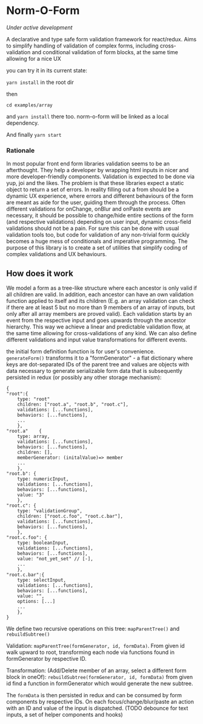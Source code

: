 # Norm-O-Form
_Under active development_

A declarative and type safe form validation framework for react/redux. 
Aims to simplify handling of validation of complex forms, including cross-validation and conditional validation of form blocks, at the same time allowing for a nice UX

you can try it in its current state:

`yarn install` in the root dir

then

`cd examples/array`

and 
`yarn install` there too. 
norm-o-form will be linked as a local dependency.

And finally `yarn start`

### Rationale

In most popular front end form libraries validation seems to be an afterthought. They help a developer by wrapping html inputs in nicer and more developer-friendly components. Validation is expected to be done via yup, joi and the likes. 
The problem is that these libraries expect a static object to return a set of errors. In reality filling out a from should be a dynamic UX experience, where errors and different behaviours of the form are meant as aide for the user, guiding them through the process. Often different validations for onChange, onBlur and onPaste events are necessary, it should be possible to change/hide entire sections of the form (and respective validations) depending on user input, dynamic cross-field validations should not be a pain. For sure this can be done with usual validation tools too, but code for validation of any non-trivial form quickly becomes a huge mess of conditionals and imperative programming. The purpose of this library is to create a set of utilities that simplify coding of complex validations and UX behaviours.   


## How does it work
We model a form as a tree-like structure where each ancestor is only valid if all children are valid. In addition, each ancestor can have an own validation function applied to itself and its children (E.g. an array validation can check if there are at least 5 but no more than 9 members of an array of inputs, but only after all array members are proved valid). Each validation starts by an event from the respective input and goes upwards through the ancestor hierarchy. This way we achieve a linear and predictable validation flow, at the same time allowing for cross-validations of any kind. We can also define different validations and input value transformations for different events.   

the initial form definition function is for user's convenience.  
`generateForm()` transforms it to a "formGenerator" - a flat dictionary where keys are dot-separated IDs of the parent tree and values are objects with data necessary to generate serializable form data that is subsequently persisted in redux (or possibly any other storage mechanism):
```
{
"root":{
    type: "root"
    children: ["root.a", "root.b", "root.c"],
    validations: [...functions],
    behaviors: [...functions],
    ...
    },
"root.a"    {
    type: array,
    validations: [...functions],
    behaviors: [...functions],
    children: [],
    memberGenerator: (initalValue)=> member
    ...
    },
"root.b": {
    type: numericInput,
    validations: [...functions],
    behaviors: [...functions],
    value: "3"
    },
"root.c": { 
    type: "validationGroup",
    children: ["root.c.foo", "root.c.bar"],
    validations: [...functions],
    behaviors: [...functions],
    },
"root.c.foo": {
    type: booleanInput,
    validations: [...functions],
    behaviors: [...functions],
    value: "not_yet_set" // [-],
    ...
    },
"root.c.bar":{
    type: selectInput,
    validations: [...functions],
    behaviors: [...functions],
    value: "",
    options: [...]
    ...
    },
}

```

We define two recursive operations on this tree: `mapParentTree()` and `rebuildSubtree()`

Validation: `mapParentTree(formGenerator, id, formData)`. From given id walk upward to root, transforming each node via functions found in formGenerator by respective ID.

Transformation: (Add/Delete member of an array, select a different form block in oneOf): `rebuildSubtree(formGenerator, id, formData)` from given id find a function in formGenerator which would generate the new subtree.

The `formData` is then persisted in redux and can be consumed by form components by respective IDs. On each focus/change/blur/paste an action with an ID and value of the input is dispatched. (TODO debounce for text inputs, a set of helper components and hooks)  


